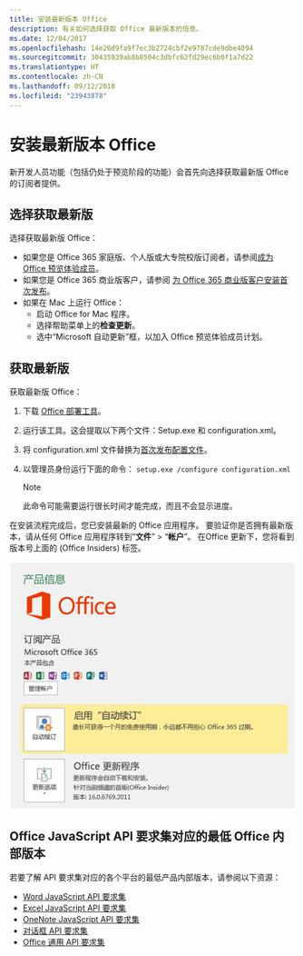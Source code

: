 ```yaml
---
title: 安装最新版本 Office
description: 有关如何选择获取 Office 最新版本的信息。
ms.date: 12/04/2017
ms.openlocfilehash: 14e26d9fa9f7ec3b2724cbf2e9787cde9dbe4094
ms.sourcegitcommit: 30435939ab8b8504c3dbfc62fd29ec6b0f1a7d22
ms.translationtype: HT
ms.contentlocale: zh-CN
ms.lasthandoff: 09/12/2018
ms.locfileid: "23943878"
---
```

# <a name="install-the-latest-version-of-office"></a>安装最新版本 Office

新开发人员功能（包括仍处于预览阶段的功能）会首先向选择获取最新版 Office 的订阅者提供。 

## <a name="opt-in-to-getting-the-latest-builds"></a>选择获取最新版

选择获取最新版 Office： 

- 如果您是 Office 365 家庭版、个人版或大专院校版订阅者，请参阅[成为 Office 预览体验成员](https://products.office.com/office-insider)。
- 如果您是 Office 365 商业版客户，请参阅 [为 Office 365 商业版客户安装首次发布](https://support.office.com/article/Install-the-First-Release-build-for-Office-365-for-business-customers-4dd8ba40-73c0-4468-b778-c7b744d03ead)。
- 如果在 Mac 上运行 Office：
    - 启动 Office for Mac 程序。
    - 选择帮助菜单上的**检查更新**。
    - 选中“Microsoft 自动更新”框，以加入 Office 预览体验成员计划。 

## <a name="get-the-latest-build"></a>获取最新版

获取最新版 Office： 

1. 下载  [Office 部署工具](https://www.microsoft.com/download/details.aspx?id=49117)。 
2. 运行该工具。这会提取以下两个文件：Setup.exe 和 configuration.xml。
3. 将 configuration.xml 文件替换为[首次发布配置文件](https://raw.githubusercontent.com/OfficeDev/Office-Add-in-Commands-Samples/master/Tools/FirstReleaseConfig/configuration.xml)。
4. 以管理员身份运行下面的命令：  `setup.exe /configure configuration.xml` 

    > [!NOTE]
    > 此命令可能需要运行很长时间才能完成，而且不会显示进度。

在安装流程完成后，您已安装最新的 Office 应用程序。 要验证你是否拥有最新版本，请从任何 Office 应用程序转到“**文件**” > “**帐户**”。 在Office 更新下，您将看到版本号上面的 (Office Insiders) 标签。

![利用Office Insider标签显示产品信息的屏幕截图](../images/office-insiders.png)

## <a name="minimum-office-builds-for-office-javascript-api-requirement-sets"></a>Office JavaScript API 要求集对应的最低 Office 内部版本

若要了解 API 要求集对应的各个平台的最低产品内部版本，请参阅以下资源：

- [Word JavaScript API 要求集](https://docs.microsoft.com/javascript/office/requirement-sets/word-api-requirement-sets?view=office-js)
- [Excel JavaScript API 要求集](https://docs.microsoft.com/javascript/office/requirement-sets/excel-api-requirement-sets?view=office-js)
- [OneNote JavaScript API 要求集](https://docs.microsoft.com/javascript/office/requirement-sets/onenote-api-requirement-sets?view=office-js)
- [对话框 API 要求集](https://docs.microsoft.com/javascript/office/requirement-sets/dialog-api-requirement-sets?view=office-js)
- [Office 通用 API 要求集](https://docs.microsoft.com/javascript/office/requirement-sets/office-add-in-requirement-sets?view=office-js)
